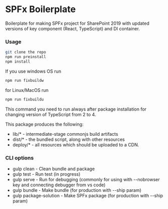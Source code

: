 # SPFx Boilerplate

Boilerplate for making SPFx project for SharePoint 2019 with updated versions of key component (React, TypeScript) and DI container.

### Usage

```bash
git clone the repo
npm run preinstall
npm install
```

If you use windows OS run 
```bash
npm run fixbuildw
```

for Linux/MacOS run 
```bash
npm run fixbuildu
```
This command you need to run always after package installation for changing version of TypeScript from 2 to 4.

This package produces the following:

* lib/* - intermediate-stage commonjs build artifacts
* dist/* - the bundled script, along with other resources
* deploy/* - all resources which should be uploaded to a CDN.

### CLI options

* gulp clean - Clean bundle and package
* gulp test - Run test (in progress)
* gulp serve - Run for debugging (commonly for using with --nobrowser key and connecting debugger from vs code)
* gulp bundle - Make bundle (for production with --ship param)
* gulp package-solution - Make SPFx package (for production with --ship param)

